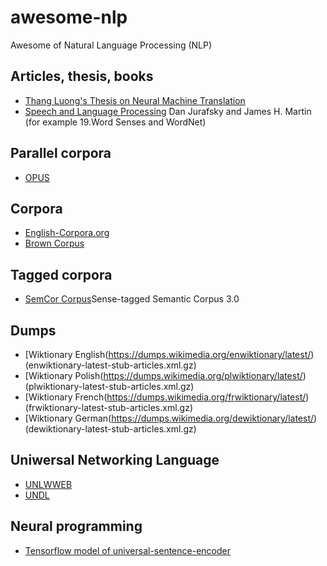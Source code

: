 # awesome-nlp
Awesome of Natural Language Processing (NLP)

## Articles, thesis, books
* [Thang Luong's Thesis on Neural Machine Translation](https://github.com/lmthang/thesis)
* [Speech and Language Processing](https://web.stanford.edu/~jurafsky/slp3/) Dan Jurafsky and James H. Martin (for example 19.Word Senses and WordNet)

## Parallel corpora
* [OPUS](http://opus.nlpl.eu/)

## Corpora
* [English-Corpora.org](https://www.english-corpora.org/)
* [Brown Corpus](http://www.nltk.org/nltk_data/)

## Tagged corpora
* [SemCor Corpus](https://www.kaggle.com/nltkdata/semcor-corpus/data)Sense-tagged Semantic Corpus 3.0

## Dumps
* [Wiktionary English(https://dumps.wikimedia.org/enwiktionary/latest/) (enwiktionary-latest-stub-articles.xml.gz)
* [Wiktionary Polish(https://dumps.wikimedia.org/plwiktionary/latest/) (plwiktionary-latest-stub-articles.xml.gz)
* [Wiktionary French(https://dumps.wikimedia.org/frwiktionary/latest/) (frwiktionary-latest-stub-articles.xml.gz)
* [Wiktionary German(https://dumps.wikimedia.org/dewiktionary/latest/) (dewiktionary-latest-stub-articles.xml.gz)

## Uniwersal Networking Language
* [UNLWWEB](http://www.unlweb.net/unlweb/)
* [UNDL](http://www.undl.org/)

## Neural programming
* [Tensorflow model of universal-sentence-encoder](https://tfhub.dev/google/universal-sentence-encoder/1)
